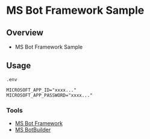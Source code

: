 # MS Bot Framework Sample


## Overview

- MS Bot Framework Sample

## Usage

` .env `

```
MICROSOFT_APP_ID="xxxx..."
MICROSOFT_APP_PASSWORD="xxxx..."
```

### Tools

- [MS Bot Framework](https://dev.botframework.com/)
- [MS BotBuilder](https://github.com/Microsoft/BotBuilder)
